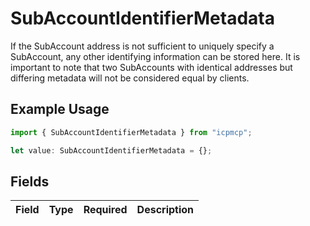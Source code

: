 # SubAccountIdentifierMetadata

If the SubAccount address is not sufficient to uniquely specify a SubAccount, any other identifying information can be stored here. It is important to note that two SubAccounts with identical addresses but differing metadata will not be considered equal by clients.

## Example Usage

```typescript
import { SubAccountIdentifierMetadata } from "icpmcp";

let value: SubAccountIdentifierMetadata = {};
```

## Fields

| Field       | Type        | Required    | Description |
| ----------- | ----------- | ----------- | ----------- |